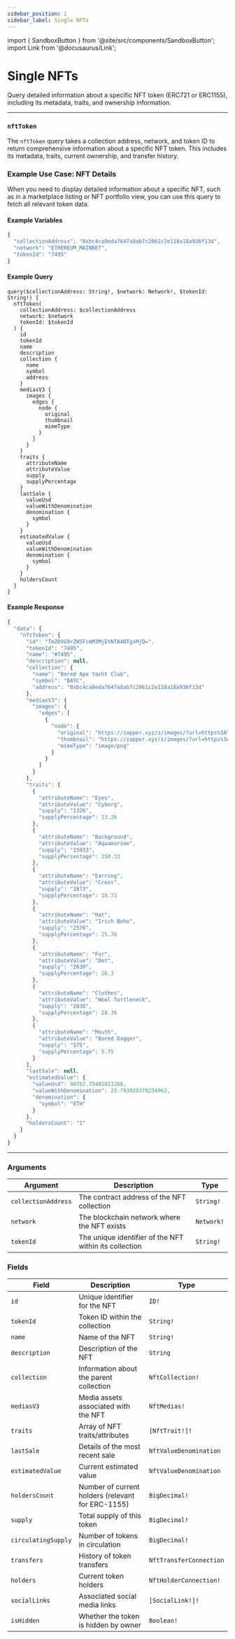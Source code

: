 ```yaml
---
sidebar_position: 2
sidebar_label: Single NFTs
---
```


import { SandboxButton } from '@site/src/components/SandboxButton';
import Link from '@docusaurus/Link';

# Single NFTs

Query detailed information about a specific NFT token (ERC721 or ERC1155), including its metadata, traits, and ownership information.

---

### `nftToken`

The `nftToken` query takes a collection address, network, and token ID to return comprehensive information about a specific NFT token. This includes its metadata, traits, current ownership, and transfer history.

### Example Use Case: NFT Details

When you need to display detailed information about a specific NFT, such as in a marketplace listing or NFT portfolio view, you can use this query to fetch all relevant token data.

#### Example Variables

```js
{
  "collectionAddress": "0xbc4ca0eda7647a8ab7c2061c2e118a18a936f13d",
  "network": "ETHEREUM_MAINNET",
  "tokenId": "7495"
}
```

#### Example Query

```
query($collectionAddress: String!, $network: Network!, $tokenId: String!) {
  nftToken(
    collectionAddress: $collectionAddress
    network: $network
    tokenId: $tokenId
  ) {
    id
    tokenId
    name
    description
    collection {
      name
      symbol
      address
    }
    mediasV3 {
      images {
        edges {
          node {
            original
            thumbnail
            mimeType
          }
        }
      }
    }
    traits {
      attributeName
      attributeValue
      supply
      supplyPercentage
    }
    lastSale {
      valueUsd
      valueWithDenomination
      denomination {
        symbol
      }
    }
    estimatedValue {
      valueUsd
      valueWithDenomination
      denomination {
        symbol
      }
    }
    holdersCount
  }
}
```

#### Example Response

```js
{
  "data": {
    "nftToken": {
      "id": "TmZ0VG9rZW5FcmM3MjEtNTA4NTgxMjQ=",
      "tokenId": "7495",
      "name": "#7495",
      "description": null,
      "collection": {
        "name": "Bored Ape Yacht Club",
        "symbol": "BAYC",
        "address": "0xbc4ca0eda7647a8ab7c2061c2e118a18a936f13d"
      },
      "mediasV3": {
        "images": {
          "edges": [
            {
              "node": {
                "original": "https://zapper.xyz/z/images/?url=https%3A%2F%2Fstorage.googleapis.com%2Fzapper-fi-assets%2Fnfts%2Fmedias%2F922278b209372a19f7382e0691e36e2250bc39d757ddd867a9b2a93fdf299021.png&checksum=46182",
                "thumbnail": "https://zapper.xyz/z/images/?url=https%3A%2F%2Fstorage.googleapis.com%2Fzapper-fi-assets%2Fnfts%2Fmedias%2F922278b209372a19f7382e0691e36e2250bc39d757ddd867a9b2a93fdf299021.png&width=100&checksum=d86bb",
                "mimeType": "image/png"
              }
            }
          ]
        }
      },
      "traits": [
        {
          "attributeName": "Eyes",
          "attributeValue": "Cyborg",
          "supply": "1326",
          "supplyPercentage": 13.26
        },
        {
          "attributeName": "Background",
          "attributeValue": "Aquamarine",
          "supply": "15033",
          "supplyPercentage": 150.33
        },
        {
          "attributeName": "Earring",
          "attributeValue": "Cross",
          "supply": "1873",
          "supplyPercentage": 18.73
        },
        {
          "attributeName": "Hat",
          "attributeValue": "Irish Boho",
          "supply": "2576",
          "supplyPercentage": 25.76
        },
        {
          "attributeName": "Fur",
          "attributeValue": "Dmt",
          "supply": "2630",
          "supplyPercentage": 26.3
        },
        {
          "attributeName": "Clothes",
          "attributeValue": "Wool Turtleneck",
          "supply": "2836",
          "supplyPercentage": 28.36
        },
        {
          "attributeName": "Mouth",
          "attributeValue": "Bored Dagger",
          "supply": "575",
          "supplyPercentage": 5.75
        }
      ],
      "lastSale": null,
      "estimatedValue": {
        "valueUsd": 90762.75401011268,
        "valueWithDenomination": 23.793928378234963,
        "denomination": {
          "symbol": "ETH"
        }
      },
      "holdersCount": "1"
    }
  }
}
```


<SandboxButton/>

---

### Arguments

| Argument | Description | Type |
| -------- | ----------- | ---- |
| `collectionAddress` | The contract address of the NFT collection | `String!` |
| `network` | The blockchain network where the NFT exists | `Network!` |
| `tokenId` | The unique identifier of the NFT within its collection | `String!` |

### Fields

| Field | Description | Type |
| ----- | ----------- | ---- |
| `id` | Unique identifier for the NFT | `ID!` |
| `tokenId` | Token ID within the collection | `String!` |
| `name` | Name of the NFT | `String!` |
| `description` | Description of the NFT | `String` |
| `collection` | Information about the parent collection | `NftCollection!` |
| `mediasV3` | Media assets associated with the NFT | `NftMedias!` |
| `traits` | Array of NFT traits/attributes | `[NftTrait!]!` |
| `lastSale` | Details of the most recent sale | `NftValueDenomination` |
| `estimatedValue` | Current estimated value | `NftValueDenomination` |
| `holdersCount` | Number of current holders (relevant for ERC-1155) | `BigDecimal!` |
| `supply` | Total supply of this token | `BigDecimal!` |
| `circulatingSupply` | Number of tokens in circulation | `BigDecimal!` |
| `transfers` | History of token transfers | `NftTransferConnection` |
| `holders` | Current token holders | `NftHolderConnection!` |
| `socialLinks` | Associated social media links | `[SocialLink!]!` |
| `isHidden` | Whether the token is hidden by owner | `Boolean!` |
